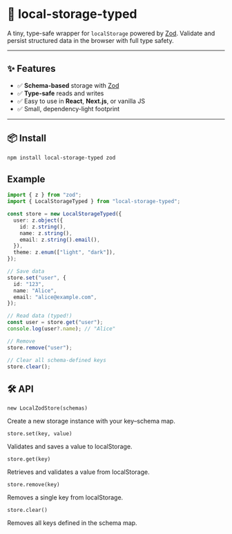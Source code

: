 # 🧠 local-storage-typed

A tiny, type-safe wrapper for `localStorage` powered by [Zod](https://zod.dev). Validate and persist structured data in the browser with full type safety.

---

## ✨ Features

- ✅ **Schema-based** storage with [Zod](https://zod.dev)
- ✅ **Type-safe** reads and writes
- ✅ Easy to use in **React**, **Next.js**, or vanilla JS
- ✅ Small, dependency-light footprint

---

## 📦 Install

```bash
npm install local-storage-typed zod
```

## Example

```typescript
import { z } from "zod";
import { LocalStorageTyped } from "local-storage-typed";

const store = new LocalStorageTyped({
  user: z.object({
    id: z.string(),
    name: z.string(),
    email: z.string().email(),
  }),
  theme: z.enum(["light", "dark"]),
});

// Save data
store.set("user", {
  id: "123",
  name: "Alice",
  email: "alice@example.com",
});

// Read data (typed!)
const user = store.get("user");
console.log(user?.name); // "Alice"

// Remove
store.remove("user");

// Clear all schema-defined keys
store.clear();
```

## 🛠 API

`new LocalZodStore(schemas)`

Create a new storage instance with your key–schema map.

`store.set(key, value)`

Validates and saves a value to localStorage.

`store.get(key)`

Retrieves and validates a value from localStorage.

`store.remove(key)`

Removes a single key from localStorage.

`store.clear()`

Removes all keys defined in the schema map.
